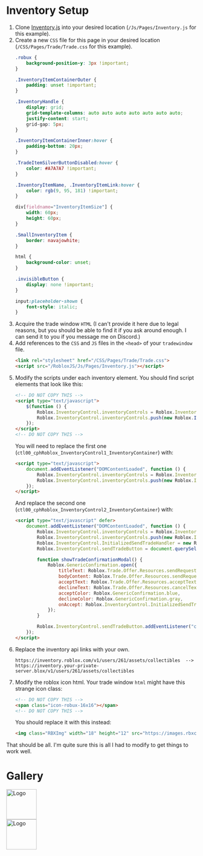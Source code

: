 # Inventory Setup
1. Clone [Inventory.js](/Js/Pages/Inventory.js) into your desired location (`/Js/Pages/Inventory.js` for this example).
2. Create a new `CSS` file for this page in your desired location (`/CSS/Pages/Trade/Trade.css` for this example).
   ```css
   .robux {
       background-position-y: 3px !important;
   }
   
   .InventoryItemContainerOuter {
       padding: unset !important;
   }
   
   .InventoryHandle {
       display: grid;
       grid-template-columns: auto auto auto auto auto auto auto;
       justify-content: start;
       grid-gap: 5px;
   }
   
   .InventoryItemContainerInner:hover {
       padding-bottom: 20px;
   }
   
   .TradeItemSilverButtonDisabled:hover {
       color: #A7A7A7 !important;
   }
   
   .InventoryItemName, .InventoryItemLink:hover {
       color: rgb(9, 95, 181) !important;
   }
   
   div[fieldname="InventoryItemSize"] {
       width: 60px;
       height: 60px;
   }
   
   .SmallInventoryItem {
       border: navajowhite;
   }
   
   html {
       background-color: unset;
   }
   
   .invisibleButton {
       display: none !important;
   }
   
   input:placeholder-shown {
       font-style: italic;
   }
   ```
3. Acquire the trade window `HTML` (I can't provide it here due to legal reasons, but you should be able to find it if you ask around enough. I can send it to you if you message me on Discord.)
4. Add references to the `CSS` and `JS` files in the `<head>` of your `tradewindow` file.
   ```html
   <link rel="stylesheet" href="/CSS/Pages/Trade/Trade.css">
   <script src="/RobloxJS/Js/Pages/Inventory.js"></script>
   ```
5. Modify the scripts under each inventory element. You should find script elements that look like this:
   ```html
   <!-- DO NOT COPY THIS -->
   <script type="text/javascript">
       $(function () {
           Roblox.InventoryControl.inventoryControls = Roblox.InventoryControl.inventoryControls || [];
           Roblox.InventoryControl.inventoryControls.push(new Roblox.InventoryControl('ctl00_cphRoblox_InventoryControl#_InventoryContainer', null, 14));
       });
   </script>
   <!-- DO NOT COPY THIS -->
   ```
   You will need to replace the first one (`ctl00_cphRoblox_InventoryControl1_InventoryContainer`) with:
   ```html
   <script type="text/javascript">
       document.addEventListener("DOMContentLoaded", function () {
           Roblox.InventoryControl.inventoryControls = Roblox.InventoryControl.inventoryControls || [];
           Roblox.InventoryControl.inventoryControls.push(new Roblox.InventoryControl.InventoryHandler('ctl00_cphRoblox_InventoryControl1_InventoryContainer', null, 14));
       });
   </script>
   ```
   And replace the second one (`ctl00_cphRoblox_InventoryControl2_InventoryContainer`) with:
   ```html
   <script type="text/javascript" defer>
       document.addEventListener("DOMContentLoaded", function () {
           Roblox.InventoryControl.inventoryControls = Roblox.InventoryControl.inventoryControls || [];
           Roblox.InventoryControl.inventoryControls.push(new Roblox.InventoryControl.InventoryHandler('ctl00_cphRoblox_InventoryControl2_InventoryContainer', null, 14));
           Roblox.InventoryControl.InitializedSendTradeHandler = new Roblox.InventoryControl.SendTradeHandler(Roblox.InventoryControl.inventoryControls);
           Roblox.InventoryControl.sendTradeButton = document.querySelector(".SendTrade");

           function showTradeConfirmationModal() {
               Roblox.GenericConfirmation.open({
                   titleText: Roblox.Trade.Offer.Resources.sendRequestTitleText,
                   bodyContent: Roblox.Trade.Offer.Resources.sendRequestText,
                   acceptText: Roblox.Trade.Offer.Resources.acceptText,
                   declineText: Roblox.Trade.Offer.Resources.cancelText,
                   acceptColor: Roblox.GenericConfirmation.blue,
                   declineColor: Roblox.GenericConfirmation.gray,
                   onAccept: Roblox.InventoryControl.InitializedSendTradeHandler.processTradeRequest
               });
           }

           Roblox.InventoryControl.sendTradeButton.addEventListener("click", () => showTradeConfirmationModal());
       });
   </script>
   ``` 
6. Replace the inventory api links with your own.
   ```
   https://inventory.roblox.com/v1/users/261/assets/collectibles  -->  https://inventory.your-private-server.blox/v1/users/261/assets/collectibles
   ```
7. Modify the roblox icon html. Your trade window `html` might have this strange icon class:
   ```html
   <!-- DO NOT COPY THIS -->
   <span class="icon-robux-16x16"></span>
   <!-- DO NOT COPY THIS -->
   ```
   You should replace it with this instead:
   ```html
   <img class="RBXImg" width="18" height="12" src="https://images.rbxcdn.com/a65931a25b2dec839012a81e5d217494.png" alt="RBX">
   ```

That should be all. I'm quite sure this is all I had to modify to get things to work well.

# Gallery
<div style="display: inline-grid;">
<img src="images/test.png" alt="Logo" width="80" height="80">
<img src="images/test.png" alt="Logo" width="80" height="80">
</div>
